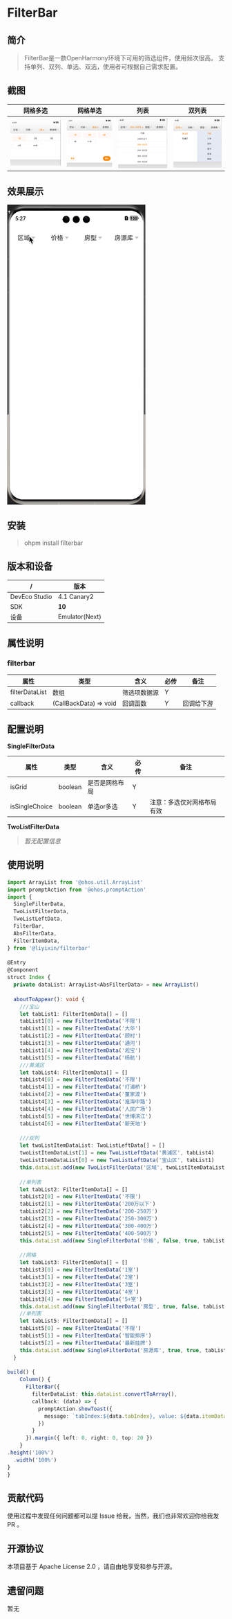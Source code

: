 # FilterBar

## 简介

> FilterBar是一款OpenHarmony环境下可用的筛选组件，使用频次很高。
> 支持单列、双列、单选、双选，使用者可根据自己需求配置。

## 截图

| 网格多选                               | 网格单选                              | 列表                            | 双列表                            |
|------------------------------------|-----------------------------------|-------------------------------|--------------------------------|
| ![多选](screenshots/grid_single.png) | ![多选](screenshots/grid_multi.png) | ![多选](screenshots/single.png) | ![多选](screenshots/twolist.png) |

## 效果展示

![输入图片说明](filterbar.gif)

## 安装

> ohpm install filterbar

## 版本和设备

| /             | 版本             |
|---------------|----------------|
| DevEco Studio | 4.1 Canary2    |
| SDK           | **10**             |
| 设备            | Emulator(Next) |

## 属性说明

### filterbar

| 属性                  | 类型                     | 含义     | 必传  | 备注    |
|---------------------|------------------------|--------|-----|-------|
| []() filterDataList | 数组                     | 筛选项数据源 | Y   |       |
| callback            | (CallBackData) => void | 回调函数   | Y   | 回调给下游 |

## 配置说明

**SingleFilterData**

| 属性             | 类型      | 含义      | 必传  | 备注            |
|----------------|---------|---------|-----|---------------|
| []() isGrid    | boolean | 是否是网格布局 | Y   |               |
| isSingleChoice | boolean | 单选or多选  | Y   | 注意：多选仅对网格布局有效 |

**TwoListFilterData**
> _暂无配置信息_

## 使用说明

```typescript
import ArrayList from '@ohos.util.ArrayList'
import promptAction from '@ohos.promptAction'
import {
  SingleFilterData,
  TwoListFilterData,
  TwoListLeftData,
  FilterBar,
  AbsFilterData,
  FilterItemData,
} from '@liyixin/filterbar'

@Entry
@Component
struct Index {
  private dataList: ArrayList<AbsFilterData> = new ArrayList()

  aboutToAppear(): void {
    ///宝山
    let tabList1: FilterItemData[] = []
    tabList1[0] = new FilterItemData('不限')
    tabList1[1] = new FilterItemData('大华')
    tabList1[2] = new FilterItemData('顾村')
    tabList1[3] = new FilterItemData('通河')
    tabList1[4] = new FilterItemData('淞宝')
    tabList1[5] = new FilterItemData('杨航')
    ///黄浦区
    let tabList4: FilterItemData[] = []
    tabList4[0] = new FilterItemData('不限')
    tabList4[1] = new FilterItemData('打浦桥')
    tabList4[2] = new FilterItemData('董家渡')
    tabList4[3] = new FilterItemData('淮海中路')
    tabList4[4] = new FilterItemData('人民广场')
    tabList4[5] = new FilterItemData('世博滨江')
    tabList4[6] = new FilterItemData('新天地')

    ///双列
    let twoListItemDataList: TwoListLeftData[] = []
    twoListItemDataList[1] = new TwoListLeftData('黄浦区', tabList4)
    twoListItemDataList[0] = new TwoListLeftData('宝山区', tabList1)
    this.dataList.add(new TwoListFilterData('区域', twoListItemDataList))

    //单列表
    let tabList2: FilterItemData[] = []
    tabList2[0] = new FilterItemData('不限')
    tabList2[1] = new FilterItemData('200万以下')
    tabList2[2] = new FilterItemData('200-250万')
    tabList2[3] = new FilterItemData('250-300万')
    tabList2[4] = new FilterItemData('300-400万')
    tabList2[5] = new FilterItemData('400-500万')
    this.dataList.add(new SingleFilterData('价格', false, true, tabList2))

    //网格
    let tabList3: FilterItemData[] = []
    tabList3[0] = new FilterItemData('1室')
    tabList3[1] = new FilterItemData('2室')
    tabList3[2] = new FilterItemData('3室')
    tabList3[3] = new FilterItemData('4室')
    tabList3[4] = new FilterItemData('5+室')
    this.dataList.add(new SingleFilterData('房型', true, false, tabList3))
    //单列表
    let tabList5: FilterItemData[] = []
    tabList5[0] = new FilterItemData('不限')
    tabList5[1] = new FilterItemData('智能排序')
    tabList5[2] = new FilterItemData('最新挂牌')
    this.dataList.add(new SingleFilterData('房源库', true, true, tabList5))
  }

build() {
    Column() {
      FilterBar({
        filterDataList: this.dataList.convertToArray(),
        callback: (data) => {
          promptAction.showToast({
            message: `tabIndex:${data.tabIndex}, value: ${data.itemDataList.map((v) => v.title).join(',')}`
          })
        }
      }).margin({ left: 0, right: 0, top: 20 })
    }
.height('100%')
  .width('100%')
}
}
```

## 贡献代码

使用过程中发现任何问题都可以提 Issue 给我，当然，我们也非常欢迎你给我发 PR 。

## 开源协议

本项目基于 Apache License 2.0 ，请自由地享受和参与开源。

## 遗留问题

暂无
